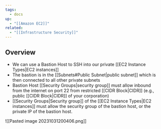 ```yaml
---
tags:
  - docs
up:
  - "[[Amazon EC2]]"
related:
  - "[[Infrastructure Security]]"
---
```

## Overview

- We can use a Bastion Host to SSH into our private [[EC2 Instance Types|EC2 instances]]
- The bastion is in the [[Subnets#Public Subnet|public subnet]] which is then connected to all other private subnets
- Bastion Host [[Security Groups|security group]] must allow inbound from the internet on port 22 from restricted [[CIDR Block|CIDR]] (e.g., public [[CIDR Block|CIDR]] of your corporation)
- [[Security Groups|Security group]] of the [[EC2 Instance Types|EC2 instances]] must allow the security group of the bastion host, or the private IP of the bastion host.

![[Pasted image 20231031200406.png]]